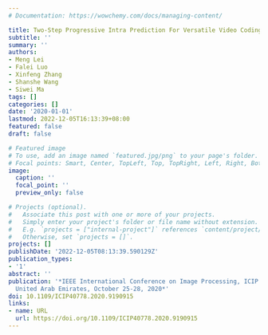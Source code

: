 ```yaml
---
# Documentation: https://wowchemy.com/docs/managing-content/

title: Two-Step Progressive Intra Prediction For Versatile Video Coding
subtitle: ''
summary: ''
authors:
- Meng Lei
- Falei Luo
- Xinfeng Zhang
- Shanshe Wang
- Siwei Ma
tags: []
categories: []
date: '2020-01-01'
lastmod: 2022-12-05T16:13:39+08:00
featured: false
draft: false

# Featured image
# To use, add an image named `featured.jpg/png` to your page's folder.
# Focal points: Smart, Center, TopLeft, Top, TopRight, Left, Right, BottomLeft, Bottom, BottomRight.
image:
  caption: ''
  focal_point: ''
  preview_only: false

# Projects (optional).
#   Associate this post with one or more of your projects.
#   Simply enter your project's folder or file name without extension.
#   E.g. `projects = ["internal-project"]` references `content/project/deep-learning/index.md`.
#   Otherwise, set `projects = []`.
projects: []
publishDate: '2022-12-05T08:13:39.590129Z'
publication_types:
- '1'
abstract: ''
publication: '*IEEE International Conference on Image Processing, ICIP 2020, Abu Dhabi,
  United Arab Emirates, October 25-28, 2020*'
doi: 10.1109/ICIP40778.2020.9190915
links:
- name: URL
  url: https://doi.org/10.1109/ICIP40778.2020.9190915
---
```

